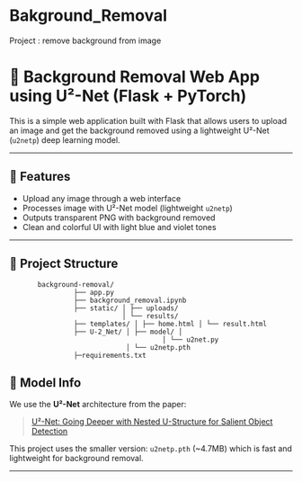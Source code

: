 # Bakground_Removal
Project : remove background from image

# 🧼 Background Removal Web App using U²-Net (Flask + PyTorch)

This is a simple web application built with Flask that allows users to upload an image and get the background removed using a lightweight U²-Net (`u2netp`) deep learning model.

---

## 🚀 Features

- Upload any image through a web interface
- Processes image with U²-Net model (lightweight `u2netp`)
- Outputs transparent PNG with background removed
- Clean and colorful UI with light blue and violet tones

---

## 📂 Project Structure
           background-removal/ 
                    ├── app.py 
                    ├── background_removal.ipynb 
                    ├── static/ │ ├── uploads/ 
                                │ └── results/ 
                    ├── templates/ │ ├── home.html │ └── result.html 
                    ├── U-2_Net/ │ ├── model/ │ 
                                          │ └── u2net.py
                                 │ └── u2netp.pth 
                    ├─requirements.txt


## 🧠 Model Info

We use the **U²-Net** architecture from the paper:  
> [U²-Net: Going Deeper with Nested U-Structure for Salient Object Detection](https://arxiv.org/abs/2005.09007)

This project uses the smaller version: `u2netp.pth` (~4.7MB) which is fast and lightweight for background removal.

---
